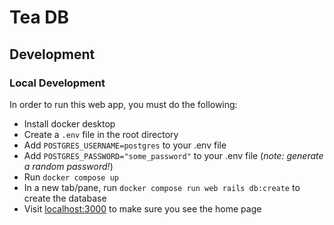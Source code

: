 # Tea DB

## Development

### Local Development

In order to run this web app, you must do the following:

- Install docker desktop
- Create a `.env` file in the root directory
- Add `POSTGRES_USERNAME=postgres` to your .env file
- Add `POSTGRES_PASSWORD="some_password"` to your .env file (_note: generate a random password!_)
- Run `docker compose up`
- In a new tab/pane, run `docker compose run web rails db:create` to create the database
- Visit [localhost:3000](localhost:3000) to make sure you see the home page

